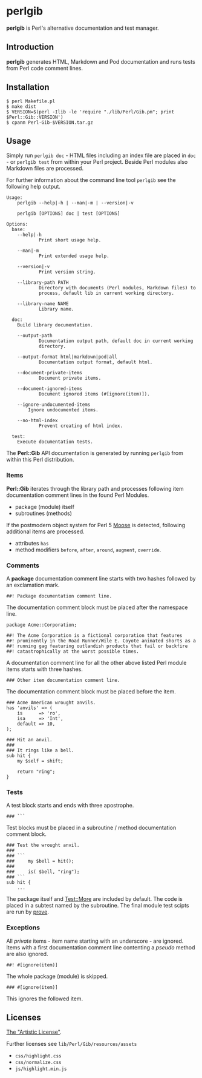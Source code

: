 # perlgib

**perlgib** is Perl's alternative documentation and test manager.

## Introduction

**perlgib** generates HTML, Markdown and Pod documentation and runs tests from
Perl code comment lines.

## Installation

    $ perl Makefile.pl
    $ make dist
    $ VERSION=$(perl -Ilib -le 'require "./lib/Perl/Gib.pm"; print $Perl::Gib::VERSION')
    $ cpanm Perl-Gib-$VERSION.tar.gz

## Usage

Simply run `perlgib doc` - HTML files including an index file are placed in
`doc` - or `perlgib test` from within your Perl project. Beside Perl modules
also Markdown files are processed.

For further information about the command line tool `perlgib` see the
following help output.

    Usage:
        perlgib --help|-h | --man|-m | --version|-v

        perlgib [OPTIONS] doc | test [OPTIONS]

    Options:
      base:
        --help|-h
                Print short usage help.

        --man|-m
                Print extended usage help.

        --version|-v
                Print version string.

        --library-path PATH
                Directory with documents (Perl modules, Markdown files) to
                process, default lib in current working directory.

        --library-name NAME
                Library name.

      doc:
        Build library documentation.

        --output-path
                Documentation output path, default doc in current working
                directory.

        --output-format html|markdown|pod|all
                Documentation output format, default html.

        --document-private-items
                Document private items.

        --document-ignored-items
                Document ignored items (#[ignore(item)]).

        --ignore-undocumented-items
            Ignore undocumented items.

        --no-html-index
                Prevent creating of html index.

      test:
        Execute documentation tests.

The **Perl::Gib** API documentation is generated by running `perlgib` from
within this Perl distribution.

### Items

**Perl::Gib** iterates through the library path and processes following
item documentation comment lines in the found Perl Modules.

* package (module) itself
* subroutines (methods)

If the postmodern object system for Perl 5
[Moose](https://metacpan.org/pod/Moose) is detected, following additional
items are processed.

* attributes `has`
* method modifiers `before`, `after`, `around`, `augment`, `override`.

### Comments

A **package** documentation comment line starts with two hashes followed by an
exclamation mark.

    ##! Package documentation comment line.

The documentation comment block must be placed after the namespace line.

    package Acme::Corporation;

    ##! The Acme Corporation is a fictional corporation that features
    ##! prominently in the Road Runner/Wile E. Coyote animated shorts as a
    ##! running gag featuring outlandish products that fail or backfire
    ##! catastrophically at the worst possible times.

A documentation comment line for all the other above listed Perl module items
starts with three hashes.

    ### Other item documentation comment line.

The documentation comment block must be placed before the item.

    ### Acme American wrought anvils.
    has 'anvils' => (
        is      => 'ro',
        isa     => 'Int',
        default => 10,
    );

    ### Hit an anvil.
    ###
    ### It rings like a bell.
    sub hit {
        my $self = shift;

        return "ring";
    }

### Tests

A test block starts and ends with three apostrophe.

    ### ```

Test blocks must be placed in a subroutine / method documentation comment block.

    ### Test the wrought anvil.
    ###
    ### ```
    ###     my $bell = hit();
    ###
    ###     is( $bell, "ring");
    ### ```
    sub hit {
        ...

The package itself and [Test::More](https://metacpan.org/pod/Test::More) are
included by default. The code is placed in a subtest named by the subroutine.
The final module test scipts are run by
[prove](https://metacpan.org/pod/distribution/Test-Harness/bin/prove).

### Exceptions

All *private* items - item name starting with an underscore - are ignored.
Items with a first documentation comment line contenting a *pseudo* method
are also ignored.

    ##! #[ignore(item)]

The whole package (module) is skipped.

    ### #[ignore(item)]

This ignores the followed item.

## Licenses

[The "Artistic License"](http://dev.perl.org/licenses/artistic.html).

Further licenses see `lib/Perl/Gib/resources/assets`

* `css/highlight.css`
* `css/normalize.css`
* `js/highlight.min.js`

